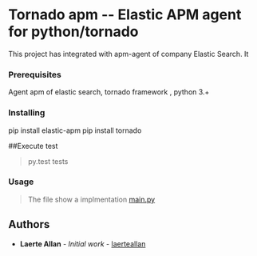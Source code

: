 # Tornado apm -- Elastic APM agent for python/tornado  

This project has integrated with apm-agent of company Elastic Search. It 


### Prerequisites

Agent apm of elastic search,
tornado framework ,
python 3.+

### Installing
pip install  elastic-apm
pip install tornado

##Execute test

> py.test tests

### Usage

>The file show a implmentation
[main.py](main.py)

## Authors

* **Laerte Allan** - *Initial work* - [laerteallan](https://github.com/laerteallan)
